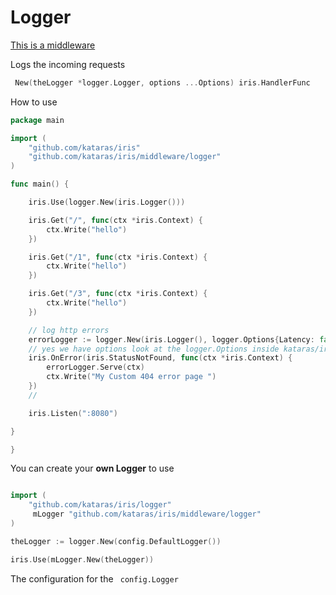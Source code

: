 # Logger

[This is a middleware](https://github.com/kataras/iris/tree/master/middleware/logger)

Logs the incoming requests

```go
 New(theLogger *logger.Logger, options ...Options) iris.HandlerFunc
```

How to use

```go
package main

import (
	"github.com/kataras/iris"
	"github.com/kataras/iris/middleware/logger"
)

func main() {

	iris.Use(logger.New(iris.Logger()))

	iris.Get("/", func(ctx *iris.Context) {
		ctx.Write("hello")
	})

	iris.Get("/1", func(ctx *iris.Context) {
		ctx.Write("hello")
	})

	iris.Get("/3", func(ctx *iris.Context) {
		ctx.Write("hello")
	})

	// log http errors
	errorLogger := logger.New(iris.Logger(), logger.Options{Latency: false}) //here we just disable to log the latency, no need for error pages
	// yes we have options look at the logger.Options inside kataras/iris/middleware/logger.go
	iris.OnError(iris.StatusNotFound, func(ctx *iris.Context) {
		errorLogger.Serve(ctx)
		ctx.Write("My Custom 404 error page ")
	})
	//

	iris.Listen(":8080")

}

}

```

You can create your **own Logger** to use
```go

import (
    "github.com/kataras/iris/logger"
     mLogger "github.com/kataras/iris/middleware/logger"
)

theLogger := logger.New(config.DefaultLogger())

iris.Use(mLogger.New(theLogger))
```

The configuration for the ` config.Logger` 

